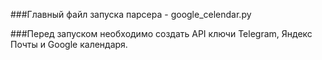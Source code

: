 ###Главный файл запуска парсера - google_celendar.py 

###Перед запуском необходимо создать API  ключи Telegram, Яндекс Почты и Google календаря.

